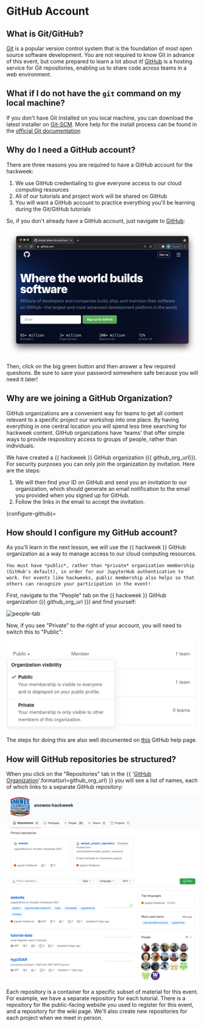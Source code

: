 # GitHub Account

## What is Git/GitHub?

[Git](https://git-scm.com/) is a popular version control system that is the foundation of most open source software development. You are not required to know Git in advance of this event, but come prepared to learn a lot about it! [GitHub](https://github.com) is a hosting service for Git repositories, enabling us to share code across teams in a web environment.  

## What if I do not have the `git` command on my local machine?

If you don't have Git installed on you local machine, you can download the latest installer on [Git-SCM](https://git-scm.com). More help for the install process can be found in the [official Git documentation](https://git-scm.com/book/en/v2/Getting-Started-Installing-Git)

## Why do I need a GitHub account?

There are three reasons you are required to have a GitHub account for the hackweek:

1. We use GitHub credentialing to give everyone access to our cloud computing resources
2. All of our tutorials and project work will be shared on GitHub
3. You will want a GitHub account to practice everything you'll be learning during the Git/GitHub tutorials

So, if you don't already have a GitHub account, just navigate to [GitHub](https://github.com/):

![github-signup](../img/github-signup.png)

Then, click on the big green button and then answer a few required questions. Be sure to save your password somewhere safe because you will need it later!

## Why are we joining a GitHub Organization?

GitHub organizations are a convenient way for teams to get all content relevant to a specific project our workshop into one place. By having everything in one central location you will spend less time searching for hackweek content. GitHub organizations have 'teams' that offer simple ways to provide respository access to groups of people, rather than individuals.

We have created a {{ hackweek }} GitHub organization ({{ github_org_url}}). For security purposes you can only join the organization by invitation. Here are the steps:

1. We will then find your ID on GitHub and send you an invitation to our organization, which should generate an email notification to the email you provided when you signed up for GitHub.
1. Follow the links in the email to accept the invitation.

(configure-github)=
## How should I configure my GitHub account?

As you'll learn in the next lesson, we will use the {{ hackweek }} GitHub organization as a way to manage access to our cloud computing resources.

```{note}
You must have *public*, rather than *private* organization membership (GitHub's default), in order for our JupyterHub authentication to work. For events like hackweeks, public membership also helps so that others can recognize your participation in the event!
```

First, navigate to the "People" tab on the {{ hackweek }} GitHub organization ({{ github_org_url }}) and find yourself:

![people-tab](../img/private-github.png)

Now, if you see "Private" to the right of your account, you will need to switch this to "Public":

![private-setting](../img/public-github.png)

The steps for doing this are also well documented on [this](https://help.github.com/en/articles/publicizing-or-hiding-organization-membership) GitHub help page.

## How will GitHub repositories be structured?

When you click on the "Repositories" tab in the {{ '[GitHub Organization]({url})'.format(url=github_org_url) }}  you will see a list of names, each of which links to a separate GitHub repository:

![repos-tab](../img/repos.png)

Each repository is a container for a specific subset of material for this event. For example, we have a separate repository for each tutorial. There is a repository for the public-facing website you used to register for this event, and a repository for the wiki page. We'll also create new repositories for each project when we meet in person.

